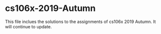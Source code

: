 # cs106x-2019-Autumn
This file inclues the solutions to the assignments of cs106x 2019 Autumn.
It will continue to update.
